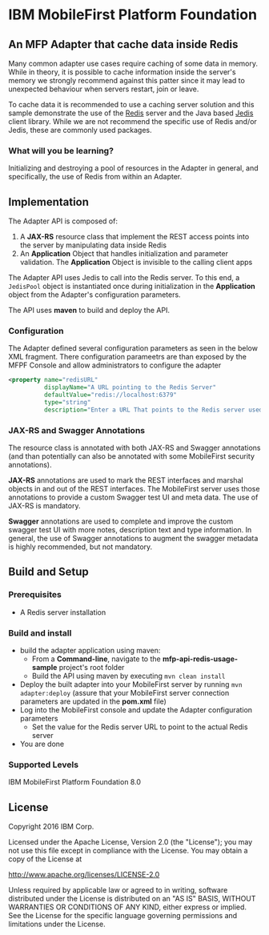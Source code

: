 IBM MobileFirst Platform Foundation
===

## An MFP Adapter that cache data inside Redis
Many common adapter use cases require caching of some data in memory. While in theory, it is possible to cache
information inside the server's memory we strongly recommend against this patter since it may lead to unexpected
behaviour when servers restart, join or leave.

To cache data it is recommended to use a caching server solution and this sample demonstrate the use of the
[Redis](http://redis.io/) server and the Java based [Jedis](https://github.com/xetorthio/jedis) client library.
While we are not recommend the specific use of Redis and/or Jedis, these are commonly used packages.

### What will you be learning?
Initializing and destroying a pool of resources in the Adapter in general, and specifically, the use of Redis from
within an Adapter.

## Implementation
The Adapter API is composed of:

1. A **JAX-RS** resource class that implement the REST access points into the server by manipulating data inside Redis
2. An **Application** Object that handles initialization and parameter validation. The **Application** Object is
   invisible to the calling client apps

The Adapter API uses Jedis to call into the Redis server. To this end, a `JedisPool` object is instantiated once
during initialization in the **Application** object from the Adapter's configuration parameters.

The API uses **maven** to build and deploy the API.

### Configuration
The Adapter defined several configuration parameters as seen in the below XML fragment. There configuration parameetrs
are than exposed by the MFPF Console and allow administrators to configure the adapter

```XML
<property name="redisURL"
          displayName="A URL pointing to the Redis Server"
          defaultValue="redis://localhost:6379"
          type="string"
          description="Enter a URL That points to the Redis server used. Traditionally redis://<host name>:6379"/>

```

### JAX-RS and Swagger Annotations
The resource class is annotated with both JAX-RS and Swagger annotations (and than potentially can also be annotated
with some MobileFirst security annotations).

**JAX-RS** annotations are used to mark the REST interfaces and marshal objects in and out of the REST interfaces. The
MobileFirst server uses those annotations to provide a custom Swagger test UI and meta data. The use of JAX-RS is
mandatory.

**Swagger** annotations are used to complete and improve the custom swagger test UI with more notes, description text
and type information. In general, the use of Swagger annotations to augment the swagger metadata is highly recommended,
but not mandatory.

## Build and Setup

### Prerequisites
* A Redis server installation

### Build and install
* build the adapter application using maven:
    * From a **Command-line**, navigate to the **mfp-api-redis-usage-sample** project's root folder
    * Build the API using maven by executing `mvn clean install`
* Deploy the built adapter into your MobileFirst server by running `mvn adapter:deploy` (assure that your MobileFirst
  server connection parameters are updated in the **pom.xml** file)
* Log into the MobileFirst console and update the Adapter configuration parameters
    * Set the value for the Redis server URL to point to the actual Redis server
* You are done

### Supported Levels
IBM MobileFirst Platform Foundation 8.0

## License
Copyright 2016 IBM Corp.

Licensed under the Apache License, Version 2.0 (the "License");
you may not use this file except in compliance with the License.
You may obtain a copy of the License at

http://www.apache.org/licenses/LICENSE-2.0

Unless required by applicable law or agreed to in writing, software
distributed under the License is distributed on an "AS IS" BASIS,
WITHOUT WARRANTIES OR CONDITIONS OF ANY KIND, either express or implied.
See the License for the specific language governing permissions and
limitations under the License.